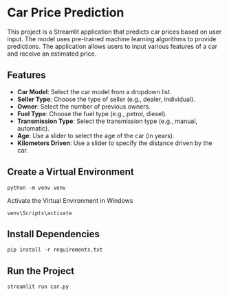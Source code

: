 # Car Price Prediction

This project is a Streamlit application that predicts car prices based on user input. The model uses pre-trained machine learning algorithms to provide predictions. The application allows users to input various features of a car and receive an estimated price.

## Features

- **Car Model**: Select the car model from a dropdown list.
- **Seller Type**: Choose the type of seller (e.g., dealer, individual).
- **Owner**: Select the number of previous owners.
- **Fuel Type**: Choose the fuel type (e.g., petrol, diesel).
- **Transmission Type**: Select the transmission type (e.g., manual, automatic).
- **Age**: Use a slider to select the age of the car (in years).
- **Kilometers Driven**: Use a slider to specify the distance driven by the car.

## Create a Virtual Environment
```
python -m venv venv
```
Activate the Virtual Environment in Windows
```
venv\Scripts\activate
```

## Install Dependencies
```
pip install -r requirements.txt
```

## Run the Project
```
streamlit run car.py
```
